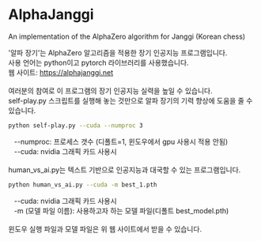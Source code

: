 # AlphaJanggi
An implementation of the AlphaZero algorithm for Janggi (Korean chess)

'알파 장기'는 AlphaZero 알고리즘을 적용한 장기 인공지능 프로그램입니다.<br>
사용 언어는 python이고 pytorch 라이브러리를 사용했습니다.<br>
웹 사이트: https://alphajanggi.net<br>
<br>
여러분의 참여로 이 프로그램의 장기 인공지능 실력을 높일 수 있습니다.<br>
self-play.py 스크립트를 실행해 놓는 것만으로 알파 장기의 기력 향상에 도움을 줄 수 있습니다.<br>
```bash
python self-play.py --cuda --numproc 3
```
&nbsp;&nbsp; --numproc: 프로세스 갯수 (디폴트=1, 윈도우에서 gpu 사용시 적용 안됨)<br>
&nbsp;&nbsp; --cuda: nvidia 그래픽 카드 사용시<br>
<br>
human_vs_ai.py는 텍스트 기반으로 인공지능과 대국할 수 있는 프로그램입니다.<br>
```bash
python human_vs_ai.py --cuda -m best_1.pth
```
&nbsp;&nbsp; --cuda: nvidia 그래픽 카드 사용시<br>
&nbsp;&nbsp;  -m (모델 파일 이름): 사용하고자 하는 모델 파일(디폴트 best_model.pth)<br>
<br>
윈도우 실행 파일과 모델 파일은 위 웹 사이트에서 받을 수 있습니다.<br>
